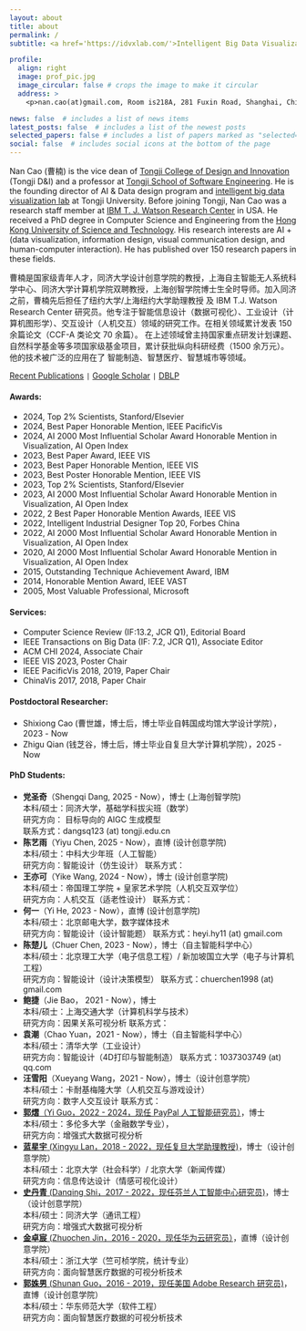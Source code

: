 ```yaml
---
layout: about
title: about
permalink: /
subtitle: <a href='https://idvxlab.com/'>Intelligent Big Data Visualization Lab</a>, <a href='https://en.tongji.edu.cn/'>Tongji University</a>

profile:
  align: right
  image: prof_pic.jpg
  image_circular: false # crops the image to make it circular
  address: >
    <p>nan.cao(at)gmail.com, Room is218A, 281 Fuxin Road, Shanghai, China</p>

news: false  # includes a list of news items
latest_posts: false  # includes a list of the newest posts
selected_papers: false # includes a list of papers marked as "selected={true}"
social: false  # includes social icons at the bottom of the page
---
```

Nan Cao (曹楠) is the vice dean of [Tongji College of Design and Innovation](https://tjdi.tongji.edu.cn/) (Tongji D&I) and a professor at [Tongji School of Software Engineering](https://sse.tongji.edu.cn/index.htm). He is the founding director of AI & Data design program and [intelligent big data visualization lab](https://idvxlab.com/) at Tongji University. Before joining Tongji, Nan Cao was a research staff member at [IBM T. J. Watson Research Center](https://research.ibm.com/labs/watson/) in USA. He received a PhD degree in Computer Science and Engineering from the [Hong Kong University of Science and Technology](https://hkust.edu.hk/). His research interests are AI + (data visualization, information design, visual communication design, and human-computer interaction). He has published over 150 research papers in these fields.

曹楠是国家级青年人才，同济大学设计创意学院的教授，上海自主智能无人系统科学中心、同济大学计算机学院双聘教授，上海创智学院博士生全时导师。加入同济之前，曹楠先后担任了纽约大学/上海纽约大学助理教授 及 IBM T.J. Watson Research Center 研究员。他专注于智能信息设计（数据可视化）、工业设计（计算机图形学）、交互设计（人机交互）领域的研究工作。在相关领域累计发表 150 余篇论文（CCF-A 类论文 70 余篇）。 在上述领域曾主持国家重点研发计划课题、自然科学基金等多项国家级基金项目，累计获批纵向科研经费（1500 余万元）。他的技术被广泛的应用在了 智能制造、智慧医疗、智慧城市等领域。

[Recent Publications](https://idvxlab.com/publication.html) <code>|</code> [Google Scholar](https://scholar.google.com/citations?user=5I0mFcsAAAAJ) <code>|</code> [DBLP](https://dblp.org/pid/66/5146-1.html)

#### Awards:
- 2024, Top 2% Scientists, Stanford/Elsevier
- 2024, Best Paper Honorable Mention, IEEE PacificVis
- 2024, AI 2000 Most Influential Scholar Award Honorable Mention in Visualization, AI Open Index
- 2023, Best Paper Award, IEEE VIS
- 2023, Best Paper Honorable Mention, IEEE VIS
- 2023, Best Poster Honorable Mention, IEEE VIS
- 2023, Top 2% Scientists, Stanford/Elsevier
- 2023, AI 2000 Most Influential Scholar Award Honorable Mention in Visualization, AI Open Index
- 2022, 2 Best Paper Honorable Mention Awards, IEEE VIS
- 2022, Intelligent Industrial Designer Top 20, Forbes China
- 2022, AI 2000 Most Influential Scholar Award Honorable Mention in Visualization, AI Open Index
- 2020, AI 2000 Most Influential Scholar Award Honorable Mention in Visualization, AI Open Index
- 2015, Outstanding Technique Achievement Award, IBM
- 2014, Honorable Mention Award, IEEE VAST
- 2005, Most Valuable Professional, Microsoft  

#### Services:
- Computer Science Review (IF:13.2, JCR Q1), Editorial Board
- IEEE Transactions on Big Data (IF: 7.2, JCR Q1), Associate Editor
- ACM CHI 2024, Associate Chair
- IEEE VIS 2023, Poster Chair
- IEEE PacificVis 2018, 2019, Paper Chair
- ChinaVis 2017, 2018, Paper Chair


#### Postdoctoral Researcher: 
- Shixiong Cao (曹世雄，博士后，博士毕业自韩国成均馆大学设计学院），2023 - Now
- Zhigu Qian (钱芝谷，博士后，博士毕业自复旦大学计算机学院），2025 - Now


#### PhD Students: 
- **党圣奇**（Shengqi Dang, 2025 - Now），博士 (上海创智学院) <br>
  本科/硕士：同济大学，基础学科拔尖班（数学） <br>
  研究方向： 目标导向的 AIGC 生成模型 <br>
  联系方式：dangsq123 (at) tongji.edu.cn
- **陈艺雨**（Yiyu Chen, 2025 - Now），直博 (设计创意学院) <br>
  本科/硕士：中科大少年班（人工智能）<br>
  研究方向：智能设计（仿生设计）
  联系方式：
- **王亦可**（Yike Wang, 2024 - Now），博士 (设计创意学院) <br>
  本科/硕士：帝国理工学院 + 皇家艺术学院（人机交互双学位） <br>
  研究方向：人机交互（适老性设计）
  联系方式：
- **何一**（Yi He, 2023 - Now），直博 (设计创意学院) <br>
  本科/硕士：北京邮电大学，数字媒体技术 <br>
  研究方向：智能设计（设计智能题）
  联系方式：heyi.hy11 (at) gmail.com
- **陈楚儿**（Chuer Chen, 2023 - Now），博士（自主智能科学中心） <br>
  本科/硕士：北京理工大学（电子信息工程）/ 新加坡国立大学（电子与计算机工程）<br>
  研究方向：智能设计（设计决策模型）
  联系方式：chuerchen1998 (at) gmail.com
- **鲍捷**（Jie Bao， 2021 - Now），博士 <br>
  本科/硕士：上海交通大学（计算机科学与技术）<br>
  研究方向：因果关系可视分析
  联系方式：
- **袁潮**（Chao Yuan，2021 - Now），博士（自主智能科学中心）<br>
  本科/硕士：清华大学（工业设计）<br>
  研究方向：智能设计（4D打印与智能制造）
  联系方式：1037303749 (at) qq.com
- **汪雪阳**（Xueyang Wang，2021 - Now），博士（设计创意学院）<br>
  本科/硕士：卡耐基梅隆大学（人机交互与游戏设计）<br>
  研究方向：数字人交互设计
  联系方式：
- [**郭熠**（Yi Guo，2022 - 2024，现任 PayPal 人工智能研究员）](https://scholar.google.ca/citations?user=9fDFvb8AAAAJ&hl=en)，博士<br>
  本科/硕士：多伦多大学（金融数学专业），<br>
  研究方向：增强式大数据可视分析
- [**蓝星宇** (Xingyu Lan，2018 - 2022，现任复旦大学助理教授)](https://olivialan.github.io/)，博士（设计创意学院）<br>
  本科/硕士：北京大学（社会科学）/ 北京大学（新闻传媒）<br>
  研究方向：信息传达设计（情感可视化设计）
- [**史丹青** (Danqing Shi，2017 - 2022，现任芬兰人工智能中心研究员)](https://sdq.github.io/)，博士（设计创意学院）<br>
  本科/硕士：同济大学（通讯工程）<br>
  研究方向：增强式大数据可视分析
- [**金卓宸** (Zhuochen Jin，2016 - 2020，现任华为云研究员）](https://scholar.google.ca/citations?user=Iq-HlisAAAAJ&hl=zh-CN)，直博（设计创意学院）<br>
  本科/硕士：浙江大学（竺可桢学院，统计专业）<br>
  研究方向：面向智慧医疗数据的可视分析技术
- [**郭姝男** (Shunan Guo，2016 - 2019，现任美国 Adobe Research 研究员)](https://research.adobe.com/person/shunan-guo/)，直博（设计创意学院）<br>
  本科/硕士：华东师范大学（软件工程）<br>
  研究方向：面向智慧医疗数据的可视分析技术
